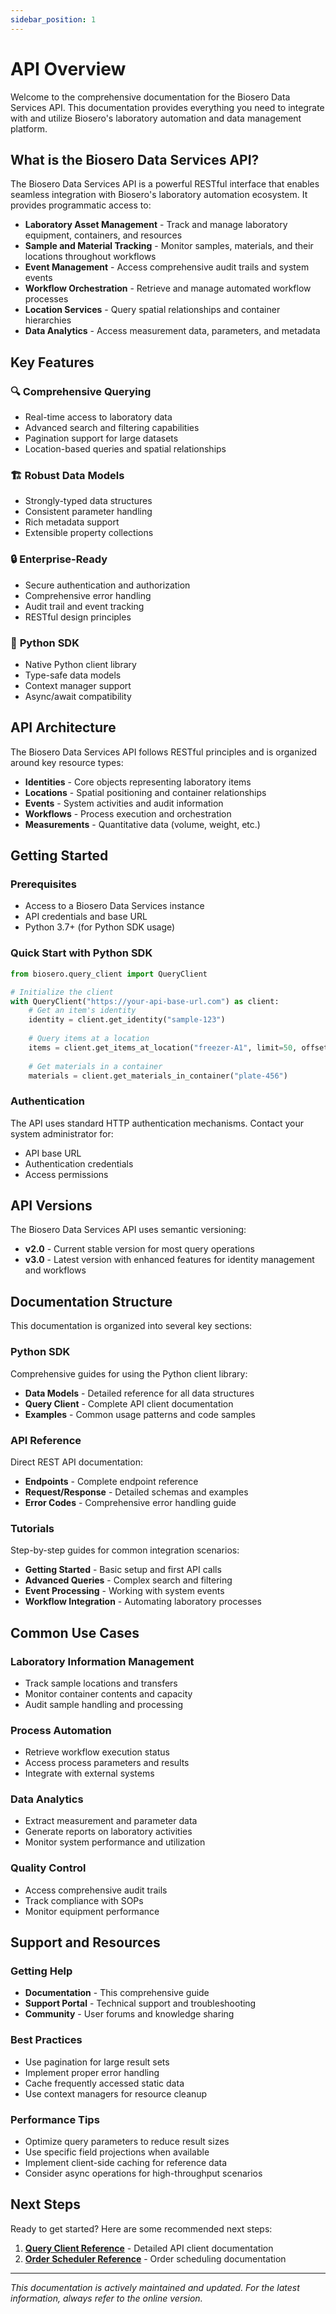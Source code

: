 ```yaml
---
sidebar_position: 1
---
```


# API Overview

Welcome to the comprehensive documentation for the Biosero Data Services API. This documentation provides everything you need to integrate with and utilize Biosero's laboratory automation and data management platform.

## What is the Biosero Data Services API?

The Biosero Data Services API is a powerful RESTful interface that enables seamless integration with Biosero's laboratory automation ecosystem. It provides programmatic access to:

- **Laboratory Asset Management** - Track and manage laboratory equipment, containers, and resources
- **Sample and Material Tracking** - Monitor samples, materials, and their locations throughout workflows
- **Event Management** - Access comprehensive audit trails and system events
- **Workflow Orchestration** - Retrieve and manage automated workflow processes
- **Location Services** - Query spatial relationships and container hierarchies
- **Data Analytics** - Access measurement data, parameters, and metadata

## Key Features

### 🔍 **Comprehensive Querying**
- Real-time access to laboratory data
- Advanced search and filtering capabilities
- Pagination support for large datasets
- Location-based queries and spatial relationships

### 🏗️ **Robust Data Models**
- Strongly-typed data structures
- Consistent parameter handling
- Rich metadata support
- Extensible property collections

### 🔒 **Enterprise-Ready**
- Secure authentication and authorization
- Comprehensive error handling
- Audit trail and event tracking
- RESTful design principles

### 🐍 **Python SDK**
- Native Python client library
- Type-safe data models
- Context manager support
- Async/await compatibility

## API Architecture

The Biosero Data Services API follows RESTful principles and is organized around key resource types:

- **Identities** - Core objects representing laboratory items
- **Locations** - Spatial positioning and container relationships  
- **Events** - System activities and audit information
- **Workflows** - Process execution and orchestration
- **Measurements** - Quantitative data (volume, weight, etc.)

## Getting Started

### Prerequisites

- Access to a Biosero Data Services instance
- API credentials and base URL
- Python 3.7+ (for Python SDK usage)

### Quick Start with Python SDK

```python
from biosero.query_client import QueryClient

# Initialize the client
with QueryClient("https://your-api-base-url.com") as client:
    # Get an item's identity
    identity = client.get_identity("sample-123")
    
    # Query items at a location
    items = client.get_items_at_location("freezer-A1", limit=50, offset=0)
    
    # Get materials in a container
    materials = client.get_materials_in_container("plate-456")
```

### Authentication

The API uses standard HTTP authentication mechanisms. Contact your system administrator for:
- API base URL
- Authentication credentials
- Access permissions

## API Versions

The Biosero Data Services API uses semantic versioning:

- **v2.0** - Current stable version for most query operations
- **v3.0** - Latest version with enhanced features for identity management and workflows

## Documentation Structure

This documentation is organized into several key sections:

### **Python SDK**
Comprehensive guides for using the Python client library:
- **Data Models** - Detailed reference for all data structures
- **Query Client** - Complete API client documentation
- **Examples** - Common usage patterns and code samples

### **API Reference**
Direct REST API documentation:
- **Endpoints** - Complete endpoint reference
- **Request/Response** - Detailed schemas and examples
- **Error Codes** - Comprehensive error handling guide

### **Tutorials**
Step-by-step guides for common integration scenarios:
- **Getting Started** - Basic setup and first API calls
- **Advanced Queries** - Complex search and filtering
- **Event Processing** - Working with system events
- **Workflow Integration** - Automating laboratory processes

## Common Use Cases

### Laboratory Information Management
- Track sample locations and transfers
- Monitor container contents and capacity
- Audit sample handling and processing

### Process Automation
- Retrieve workflow execution status
- Access process parameters and results
- Integrate with external systems

### Data Analytics
- Extract measurement and parameter data
- Generate reports on laboratory activities
- Monitor system performance and utilization

### Quality Control
- Access comprehensive audit trails
- Track compliance with SOPs
- Monitor equipment performance

## Support and Resources

### Getting Help
- **Documentation** - This comprehensive guide
- **Support Portal** - Technical support and troubleshooting
- **Community** - User forums and knowledge sharing

### Best Practices
- Use pagination for large result sets
- Implement proper error handling
- Cache frequently accessed static data
- Use context managers for resource cleanup

### Performance Tips
- Optimize query parameters to reduce result sizes
- Use specific field projections when available
- Implement client-side caching for reference data
- Consider async operations for high-throughput scenarios

## Next Steps

Ready to get started? Here are some recommended next steps:

1. **[Query Client Reference](./Python%20SDK/Query%20Client.md)** - Detailed API client documentation
2. **[Order Scheduler Reference](./Python%20SDK/Order%20%20Scheduler.md)** - Order scheduling documentation

---

*This documentation is actively maintained and updated. For the latest information, always refer to the online version.*
